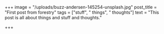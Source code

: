 +++
image = "/uploads/buzz-andersen-145254-unsplash.jpg"
post_title = "First post from forestry"
tags = ["stuff", " things", " thoughts"]
text = "This post is all about things and stuff and thoughts."

+++
